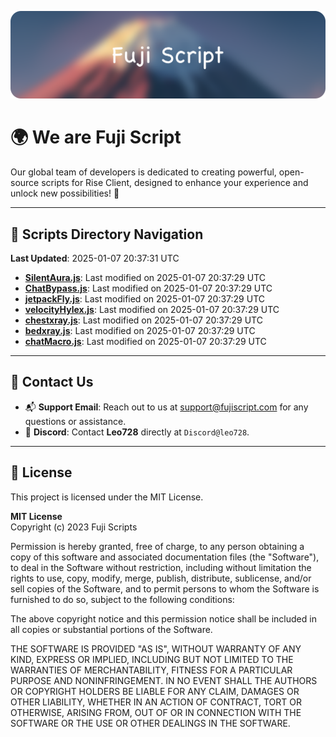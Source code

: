 ![Banner](.github/b.webp)

# 🌍 **We are Fuji Script**

Our global team of developers is dedicated to creating powerful, open-source scripts for Rise Client, designed to enhance your experience and unlock new possibilities! 🌟

---
<!-- SCRIPTS_NAVIGATION_START -->
## 📂 **Scripts Directory Navigation**

**Last Updated**: 2025-01-07 20:37:31 UTC

- **[SilentAura.js](scripts/SilentAura.js)**: Last modified on 2025-01-07 20:37:29 UTC
- **[ChatBypass.js](scripts/ChatBypass.js)**: Last modified on 2025-01-07 20:37:29 UTC
- **[jetpackFly.js](scripts/jetpackFly.js)**: Last modified on 2025-01-07 20:37:29 UTC
- **[velocityHylex.js](scripts/velocityHylex.js)**: Last modified on 2025-01-07 20:37:29 UTC
- **[chestxray.js](scripts/chestxray.js)**: Last modified on 2025-01-07 20:37:29 UTC
- **[bedxray.js](scripts/bedxray.js)**: Last modified on 2025-01-07 20:37:29 UTC
- **[chatMacro.js](scripts/chatMacro.js)**: Last modified on 2025-01-07 20:37:29 UTC

<!-- SCRIPTS_NAVIGATION_END -->

---

## 💬 **Contact Us**  
- 📬 **Support Email**: Reach out to us at [support@fujiscript.com](mailto:support@fujiscript.com) for any questions or assistance.  
- 💬 **Discord**: Contact **Leo728** directly at `Discord@leo728`.

---

## 📜 **License**

This project is licensed under the MIT License.  

**MIT License**  
Copyright (c) 2023 Fuji Scripts  

Permission is hereby granted, free of charge, to any person obtaining a copy of this software and associated documentation files (the "Software"), to deal in the Software without restriction, including without limitation the rights to use, copy, modify, merge, publish, distribute, sublicense, and/or sell copies of the Software, and to permit persons to whom the Software is furnished to do so, subject to the following conditions:  

The above copyright notice and this permission notice shall be included in all copies or substantial portions of the Software.  

THE SOFTWARE IS PROVIDED "AS IS", WITHOUT WARRANTY OF ANY KIND, EXPRESS OR IMPLIED, INCLUDING BUT NOT LIMITED TO THE WARRANTIES OF MERCHANTABILITY, FITNESS FOR A PARTICULAR PURPOSE AND NONINFRINGEMENT. IN NO EVENT SHALL THE AUTHORS OR COPYRIGHT HOLDERS BE LIABLE FOR ANY CLAIM, DAMAGES OR OTHER LIABILITY, WHETHER IN AN ACTION OF CONTRACT, TORT OR OTHERWISE, ARISING FROM, OUT OF OR IN CONNECTION WITH THE SOFTWARE OR THE USE OR OTHER DEALINGS IN THE SOFTWARE.  
